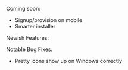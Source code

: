 Coming soon:
- Signup/provision on mobile
- Smarter installer

Newish Features:

Notable Bug Fixes:
- Pretty icons show up on Windows correctly
